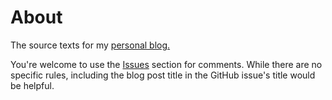 # About

The source texts for my [personal blog.](https://ikr.li/blog)

You're welcome to use the [Issues](https://github.com/ikr/ikr.li-blog/issues) section for comments. While there are no specific rules, including the blog post title in the GitHub issue's title would be helpful.
